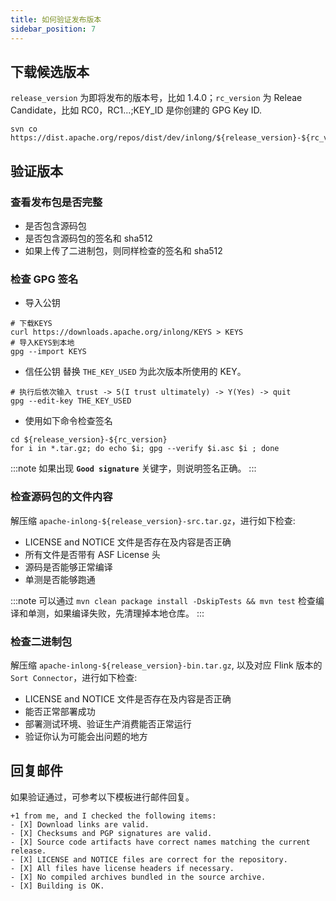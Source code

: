 ```yaml
---
title: 如何验证发布版本
sidebar_position: 7
---
```


## 下载候选版本
`release_version` 为即将发布的版本号，比如 1.4.0；`rc_version` 为 Releae Candidate，比如 RC0，RC1...;KEY_ID 是你创建的 GPG Key ID.
```shell
svn co https://dist.apache.org/repos/dist/dev/inlong/${release_version}-${rc_version}/
```

## 验证版本
### 查看发布包是否完整
- 是否包含源码包
- 是否包含源码包的签名和 sha512
- 如果上传了二进制包，则同样检查的签名和 sha512

### 检查 GPG 签名
- 导入公钥
```shell
# 下载KEYS
curl https://downloads.apache.org/inlong/KEYS > KEYS
# 导入KEYS到本地
gpg --import KEYS
```

- 信任公钥
替换 `THE_KEY_USED` 为此次版本所使用的 KEY。
```shell
# 执行后依次输入 trust -> 5(I trust ultimately) -> Y(Yes) -> quit
gpg --edit-key THE_KEY_USED
```

- 使用如下命令检查签名
```shell
cd ${release_version}-${rc_version}
for i in *.tar.gz; do echo $i; gpg --verify $i.asc $i ; done
```

:::note
如果出现 **`Good signature`** 关键字，则说明签名正确。
:::

### 检查源码包的文件内容
解压缩 `apache-inlong-${release_version}-src.tar.gz`，进行如下检查:
- LICENSE and NOTICE 文件是否存在及内容是否正确
- 所有文件是否带有 ASF License 头
- 源码是否能够正常编译
- 单测是否能够跑通

:::note
可以通过 `mvn clean package install -DskipTests && mvn test` 检查编译和单测，如果编译失败，先清理掉本地仓库。
:::

### 检查二进制包
解压缩 `apache-inlong-${release_version}-bin.tar.gz`, 以及对应 Flink 版本的 `Sort Connector`，进行如下检查:
- LICENSE and NOTICE 文件是否存在及内容是否正确
- 能否正常部署成功
- 部署测试环境、验证生产消费能否正常运行
- 验证你认为可能会出问题的地方

## 回复邮件
如果验证通过，可参考以下模板进行邮件回复。
```shell
+1 from me, and I checked the following items:
- [X] Download links are valid.
- [X] Checksums and PGP signatures are valid.
- [X] Source code artifacts have correct names matching the current release.
- [X] LICENSE and NOTICE files are correct for the repository.
- [X] All files have license headers if necessary.
- [X] No compiled archives bundled in the source archive.
- [X] Building is OK.
```